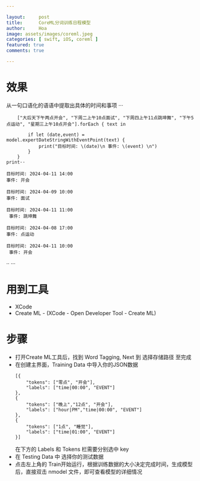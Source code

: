 ```yaml
---

layout:     post
title:      CoreML分词训练日程模型
author:     Hoa
image: assets/images/coreml.jpeg
categories: [ swift, iOS, coreml ]
featured: true
comments: true

---
```


# 效果
从一句口语化的语语中提取出具体的时间和事项
···
 
 		["大后天下午两点开会", "下周二上午10点面试", "下周四上午11点跳坤舞", "下午5点运动", "星期三上午10点开会"].forEach { text in
            
            if let (date,event) = model.expertDateStringWithEventPoint(text) {
                print("目标时间: \(date)\n 事件: \(event) \n")
            }
        }
 	print··
 
 	目标时间: 2024-04-11 14:00
 	事件: 开会 

	目标时间: 2024-04-09 10:00
 	事件: 面试 

	目标时间: 2024-04-11 11:00
	 事件: 跳坤舞 

	目标时间: 2024-04-08 17:00
 	事件: 点运动 

	目标时间: 2024-04-11 10:00
	 事件: 开会 
 ··
···

# 用到工具
- XCode
- Create ML - (XCode - Open Developer Tool - Create ML)

# 步骤
- 打开Create ML工具后，找到 Word Tagging, Next 到 选择存储路径 至完成
- 在创建主界面，Training Data 中导入你的JSON数据
	```
	[{
        "tokens": ["零点", "开会"],
        "labels": ["time|00:00", "EVENT"]
    },
    {
        "tokens": ["晚上","12点", "开会"],
        "labels": ["hour|PM","time|00:00", "EVENT"]
    },
    {
        "tokens": ["1点", "睡觉"],
        "labels": ["time|01:00", "EVENT"]
    }]
	 ```
	在下方的 Labels 和 Tokens 栏需要分别选中 key
- 在 Testing Data 中 选择你的测试数据
- 点击左上角的 Train开始运行，根据训练数据的大小决定完成时间，生成模型后，直接双击 nmodel 文件，即可查看模型的详细情况
